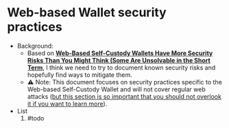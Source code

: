 # Web-based Wallet security practices

- Background:
  - Based on  [**Web-Based Self-Custody Wallets Have More Security Risks Than You Might Think (Some Are Unsolvable in the Short Term**](docs/Web-Based%20Self-Custody%20Wallets%20Have%20More%20Security%20Risks%20Than%20You%20Might%20Think.md), I think we need to try to document known security risks and hopefully find ways to mitigate them.
  - ⚠️ Note: This document focuses on security practices specific to the Web-based Self-Custody Wallet and will not cover regular web attacks ([but this section is so important that you should not overlook it if you want to learn more](https://developer.mozilla.org/en-US/docs/Web/Security)).
- List
  1. #todo

